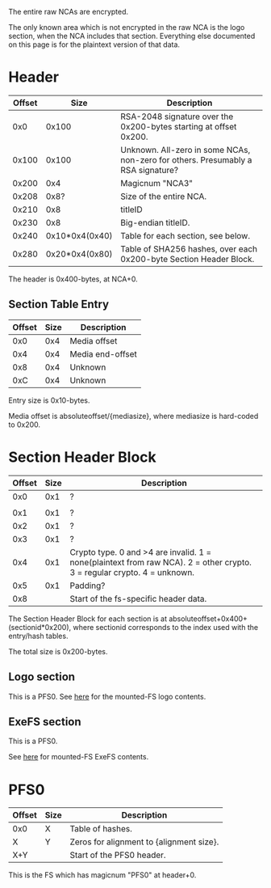The entire raw NCAs are encrypted.

The only known area which is not encrypted in the raw NCA is the logo
section, when the NCA includes that section. Everything else documented
on this page is for the plaintext version of that
data.

# Header

| Offset | Size            | Description                                                                      |
| ------ | --------------- | -------------------------------------------------------------------------------- |
| 0x0    | 0x100           | RSA-2048 signature over the 0x200-bytes starting at offset 0x200.                |
| 0x100  | 0x100           | Unknown. All-zero in some NCAs, non-zero for others. Presumably a RSA signature? |
| 0x200  | 0x4             | Magicnum "NCA3"                                                                  |
| 0x208  | 0x8?            | Size of the entire NCA.                                                          |
| 0x210  | 0x8             | titleID                                                                          |
| 0x230  | 0x8             | Big-endian titleID.                                                              |
| 0x240  | 0x10\*0x4(0x40) | Table for each section, see below.                                               |
| 0x280  | 0x20\*0x4(0x80) | Table of SHA256 hashes, over each 0x200-byte Section Header Block.               |

The header is 0x400-bytes, at NCA+0.

## Section Table Entry

| Offset | Size | Description      |
| ------ | ---- | ---------------- |
| 0x0    | 0x4  | Media offset     |
| 0x4    | 0x4  | Media end-offset |
| 0x8    | 0x4  | Unknown          |
| 0xC    | 0x4  | Unknown          |

Entry size is 0x10-bytes.

Media offset is absoluteoffset/{mediasize}, where mediasize is
hard-coded to
0x200.

# Section Header Block

| Offset | Size | Description                                                                                                              |
| ------ | ---- | ------------------------------------------------------------------------------------------------------------------------ |
| 0x0    | 0x1  | ?                                                                                                                        |
|        |      |                                                                                                                          |
| 0x1    | 0x1  | ?                                                                                                                        |
| 0x2    | 0x1  | ?                                                                                                                        |
| 0x3    | 0x1  | ?                                                                                                                        |
| 0x4    | 0x1  | Crypto type. 0 and \>4 are invalid. 1 = none(plaintext from raw NCA). 2 = other crypto. 3 = regular crypto. 4 = unknown. |
| 0x5    | 0x1  | Padding?                                                                                                                 |
| 0x8    |      | Start of the fs-specific header data.                                                                                    |

The Section Header Block for each section is at
absoluteoffset+0x400+(sectionid\*0x200), where sectionid corresponds to
the index used with the entry/hash tables.

The total size is 0x200-bytes.

## Logo section

This is a PFS0. See [here](NCA%20Content%20FS.md "wikilink") for the
mounted-FS logo contents.

## ExeFS section

This is a PFS0.

See [here](ExeFS.md "wikilink") for mounted-FS ExeFS contents.

# PFS0

| Offset | Size | Description                              |
| ------ | ---- | ---------------------------------------- |
| 0x0    | X    | Table of hashes.                         |
| X      | Y    | Zeros for alignment to {alignment size}. |
| X+Y    |      | Start of the PFS0 header.                |

This is the FS which has magicnum "PFS0" at header+0.
